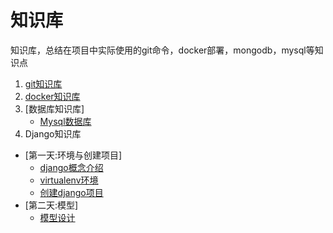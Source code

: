 # 知识库
知识库，总结在项目中实际使用的git命令，docker部署，mongodb，mysql等知识点

1. [git知识库](git.md)
2. [docker知识库](docker/docker.md)
3. [数据库知识库]
   - [Mysql数据库](sql/mysql.md)
4. Django知识库
 - [第一天:环境与创建项目]
   - [django概念介绍](django/django_pattern.md)
   - [virtualenv环境](django/python_virtualenv.md)
   - [创建django项目](django/django_halloWorld.md)
 - [第二天:模型]
   - [模型设计](django/django_models.md)
